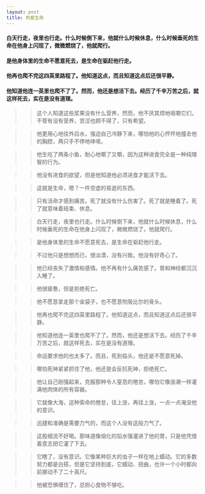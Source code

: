 ```yaml
---
layout: post
title: 热爱生命
---
```

#### 白天行走，夜里也行走。什么时候倒下来，他就什么时候休息，什么时候垂死的生命在他身上闪现了，微微燃烧了，他就爬行。
#### 是他身体里的生命不愿意死去，是生命在驱赶他行走。
#### 他再也爬不完这四英里路程了。他知道这点，而且知道这点后还很平静。
#### 他知道他连一英里也爬不了了。然而，他还是想活下去。经历了千辛万苦之后，就这样死去，实在是没有道理。
<!-- more -->
>> 这个人知道这些浆果没有什么营养，然而，他不厌其烦地咀嚼它们，不管有没有营养，苦涩也顾不得了，只有希望。 

>> 他更用心地往外舀水，强迫自己冷静下来，哪怕他的心怦怦地撞击他的胸腔，两只手不停地哆嗦。

>> 他生吃了两条小鱼，耐心地嚼了又嚼，因为这种进食完全是一种纯理智的行为。

>> 他没有进食的欲望，但是他知道他必须进食才能活下去。 

>> 这就是生命，嗯？一件空虚的易逝的东西。

>> 只有活命才感到痛苦。死了就没有什么伤害了。死了就是睡着了。死了就意味着结束、休息。

>> 白天行走，夜里也行走。什么时候倒下来，他就什么时候休息，什么时候垂死的生命在他身上闪现了，微微燃烧了，他就爬行。

>> 是他身体里的生命不愿意死去，是生命在驱赶他行走。

>> 不过他只是想想而已，很淡漠，没有兴致。他没有好奇心了。

>> 他已经丧失了激情和感情。他不再有什么痛苦感了。胃和神经都沉沉入睡了。

>> 他很疲惫，但是拒绝死亡。

>> 他不愿意拿走那个金袋子，也不愿意吮吸比尔的骨头。

>> 他再也爬不完这四英里路程了。他知道这点，而且知道这点后还很平静。

>> 他知道他连一英里也爬不了了。然而，他还是想活下去。经历了千辛万苦之后，就这样死去，实在是没有道理。

>> 命运要求他的也太多了。而且，死到临头，他还是不愿意死掉。

>> 哪怕死神紧紧抓住了他，他还是会反抗死神，拒绝死亡。 

>> 他让自己刚强起来，克服那种令人窒息的倦怠，哪怕它像涨潮一样灌满他肉体的所有容器。

>> 它就像大海，这种索命的倦怠，往上涨，再往上涨，一点一点淹没他的意识。

>> 迅捷和准确是需要力气的，而这个人没有这般力气了。 

>> 这股细流不好喝。那味道像熔化的铅水强灌进了他的胃，只是他凭借着意志把它灌了下去。

>> 它瞎了，没有意识。它像某种巨大的虫子一样在地上蠕动。它的多数努力都是白搭，但是它坚持到底，它蠕动、扭曲，也许一个小时都向前挪动不了二十英尺。 

>> 他被恐惧缠住了，总担心食物不够吃。